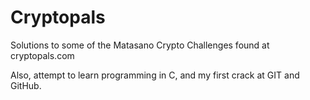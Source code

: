 # Cryptopals
Solutions to some of the Matasano Crypto Challenges found at cryptopals.com

Also, attempt to learn programming in C, and my first crack at GIT and GitHub.


